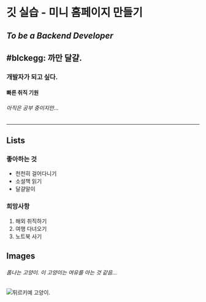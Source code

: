 # 깃 실습 - 미니 홈페이지 만들기

## *To be a Backend Developer*

## #blckegg: 까만 달걀.
### 개발자가 되고 싶다.

#### **빠른 취직 기원**
###### 아직은 공부 중이지만...  
___
## Lists

### 좋아하는 것

* 천천히 걸어다니기
* 소설책 읽기
* 달걀말이


### 희망사항

1. 해외 취직하기
2. 여행 다녀오기
3. 노트북 사기


## Images
###### 폼나는 고양이. 이 고양이는 여유를 아는 것 같음...
![튀르키예 고양이.](https://mblogthumb-phinf.pstatic.net/20160211_140/sarangn12_1455170064019DBHad_PNG/%B0%ED%BE%E7%C0%CC2.PNG?type=w420 "This is a sample image.")
